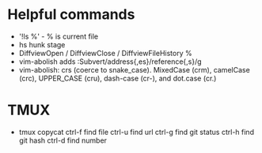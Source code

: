 # Helpful commands

* '!ls %' - % is current file
* <leader>hs hunk stage
* DiffviewOpen / DiffviewClose / DiffviewFileHistory %
* vim-abolish adds :Subvert/address{,es}/reference{,s}/g
* vim-abolish: crs (coerce to snake_case). MixedCase (crm), camelCase (crc), UPPER_CASE (cru), dash-case (cr-), and dot.case (cr.)

# TMUX
* tmux copycat
  <prefix> ctrl-f find file
  <prefix> ctrl-u find url
  <prefix> ctrl-g find git status
  <prefix> ctrl-h find git hash
  <prefix> ctrl-d find number
